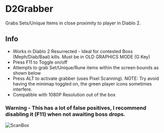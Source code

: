 # D2Grabber
Grabs Sets/Unique Items in close proximity to player in Diablo 2.

## Info
* Works in Diablo 2 Resurrected - Ideal for contested Boss (Meph/Diab/Baal) kills. Must be in OLD GRAPHICS MODE (G Key)
* Press F11 to Toggle on/off
* Attempts to grab Set/Unique/Rune items within the screen bounds as shown below
* Press ALT to activate grabber (uses Pixel Scanning). NOTE: Try avoid having the minimap toggled on, the green player icons sometimes interfere.
* Compatible with 1080P Resolution out of the box

### Warning - This has a lot of false positives, I recommend disabling it (F11) when not awaiting boss drops.

![ScanBox](https://user-images.githubusercontent.com/42287509/136714870-98ff9d3a-da6e-470d-ae2d-b36ec7eb081e.png)
